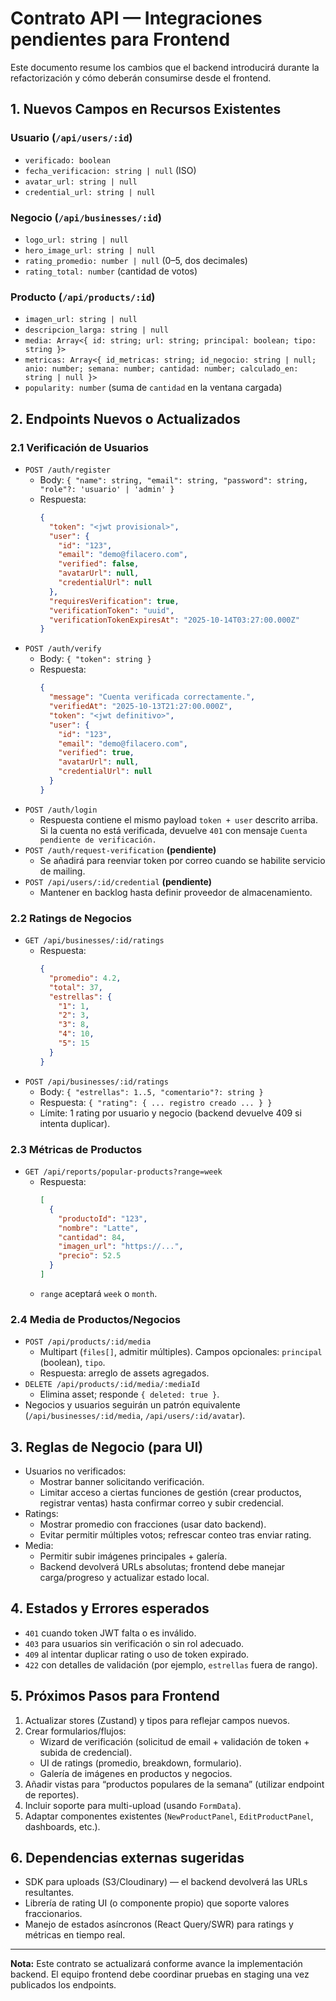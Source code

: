 # Contrato API — Integraciones pendientes para Frontend

Este documento resume los cambios que el backend introducirá durante la refactorización y cómo deberán consumirse desde el frontend.

## 1. Nuevos Campos en Recursos Existentes

### Usuario (`/api/users/:id`)
- `verificado: boolean`
- `fecha_verificacion: string | null` (ISO)
- `avatar_url: string | null`
- `credential_url: string | null`

### Negocio (`/api/businesses/:id`)
- `logo_url: string | null`
- `hero_image_url: string | null`
- `rating_promedio: number | null` (0–5, dos decimales)
- `rating_total: number` (cantidad de votos)

### Producto (`/api/products/:id`)
- `imagen_url: string | null`
- `descripcion_larga: string | null`
- `media: Array<{ id: string; url: string; principal: boolean; tipo: string }>`
- `metricas: Array<{ id_metricas: string; id_negocio: string | null; anio: number; semana: number; cantidad: number; calculado_en: string | null }>`
- `popularity: number` (suma de `cantidad` en la ventana cargada)

## 2. Endpoints Nuevos o Actualizados

### 2.1 Verificación de Usuarios
- `POST /auth/register`
  - Body: `{ "name": string, "email": string, "password": string, "role"?: 'usuario' | 'admin' }`
  - Respuesta:
    ```json
    {
      "token": "<jwt provisional>",
      "user": {
        "id": "123",
        "email": "demo@filacero.com",
        "verified": false,
        "avatarUrl": null,
        "credentialUrl": null
      },
      "requiresVerification": true,
      "verificationToken": "uuid",
      "verificationTokenExpiresAt": "2025-10-14T03:27:00.000Z"
    }
    ```
- `POST /auth/verify`
  - Body: `{ "token": string }`
  - Respuesta:
    ```json
    {
      "message": "Cuenta verificada correctamente.",
      "verifiedAt": "2025-10-13T21:27:00.000Z",
      "token": "<jwt definitivo>",
      "user": {
        "id": "123",
        "email": "demo@filacero.com",
        "verified": true,
        "avatarUrl": null,
        "credentialUrl": null
      }
    }
    ```
- `POST /auth/login`
  - Respuesta contiene el mismo payload `token + user` descrito arriba. Si la cuenta no está verificada, devuelve `401` con mensaje `Cuenta pendiente de verificación.`
- `POST /auth/request-verification` **(pendiente)**
  - Se añadirá para reenviar token por correo cuando se habilite servicio de mailing.
- `POST /api/users/:id/credential` **(pendiente)**
  - Mantener en backlog hasta definir proveedor de almacenamiento.

### 2.2 Ratings de Negocios
- `GET /api/businesses/:id/ratings`
  - Respuesta:
    ```json
    {
      "promedio": 4.2,
      "total": 37,
      "estrellas": {
        "1": 1,
        "2": 3,
        "3": 8,
        "4": 10,
        "5": 15
      }
    }
    ```
- `POST /api/businesses/:id/ratings`
  - Body: `{ "estrellas": 1..5, "comentario"?: string }`
  - Respuesta: `{ "rating": { ... registro creado ... } }`
  - Límite: 1 rating por usuario y negocio (backend devuelve 409 si intenta duplicar).

### 2.3 Métricas de Productos
- `GET /api/reports/popular-products?range=week`
  - Respuesta:
    ```json
    [
      {
        "productoId": "123",
        "nombre": "Latte",
        "cantidad": 84,
        "imagen_url": "https://...",
        "precio": 52.5
      }
    ]
    ```
  - `range` aceptará `week` o `month`.

### 2.4 Media de Productos/Negocios
- `POST /api/products/:id/media`
  - Multipart (`files[]`, admitir múltiples). Campos opcionales: `principal` (boolean), `tipo`.
  - Respuesta: arreglo de assets agregados.
- `DELETE /api/products/:id/media/:mediaId`
  - Elimina asset; responde `{ deleted: true }`.
- Negocios y usuarios seguirán un patrón equivalente (`/api/businesses/:id/media`, `/api/users/:id/avatar`).

## 3. Reglas de Negocio (para UI)
- Usuarios no verificados:
  - Mostrar banner solicitando verificación.
  - Limitar acceso a ciertas funciones de gestión (crear productos, registrar ventas) hasta confirmar correo y subir credencial.
- Ratings:
  - Mostrar promedio con fracciones (usar dato backend).
  - Evitar permitir múltiples votos; refrescar conteo tras enviar rating.
- Media:
  - Permitir subir imágenes principales + galería.
  - Backend devolverá URLs absolutas; frontend debe manejar carga/progreso y actualizar estado local.

## 4. Estados y Errores esperados
- `401` cuando token JWT falta o es inválido.
- `403` para usuarios sin verificación o sin rol adecuado.
- `409` al intentar duplicar rating o uso de token expirado.
- `422` con detalles de validación (por ejemplo, `estrellas` fuera de rango).

## 5. Próximos Pasos para Frontend
1. Actualizar stores (Zustand) y tipos para reflejar campos nuevos.
2. Crear formularios/flujos:
   - Wizard de verificación (solicitud de email + validación de token + subida de credencial).
   - UI de ratings (promedio, breakdown, formulario).
   - Galería de imágenes en productos y negocios.
3. Añadir vistas para “productos populares de la semana” (utilizar endpoint de reportes).
4. Incluir soporte para multi-upload (usando `FormData`).
5. Adaptar componentes existentes (`NewProductPanel`, `EditProductPanel`, dashboards, etc.).

## 6. Dependencias externas sugeridas
- SDK para uploads (S3/Cloudinary) — el backend devolverá las URLs resultantes.
- Librería de rating UI (o componente propio) que soporte valores fraccionarios.
- Manejo de estados asíncronos (React Query/SWR) para ratings y métricas en tiempo real.

---
**Nota:** Este contrato se actualizará conforme avance la implementación backend. El equipo frontend debe coordinar pruebas en staging una vez publicados los endpoints.
